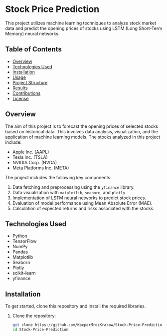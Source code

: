 # Stock Price Prediction

This project utilizes machine learning techniques to analyze stock market data and predict the opening prices of stocks using LSTM (Long Short-Term Memory) neural networks.

## Table of Contents

- [Overview](#overview)
- [Technologies Used](#technologies-used)
- [Installation](#installation)
- [Usage](#usage)
- [Project Structure](#project-structure)
- [Results](#results)
- [Contributions](#contributions)
- [License](#license)

## Overview

The aim of this project is to forecast the opening prices of selected stocks based on historical data. This involves data analysis, visualization, and the application of machine learning models. The stocks analyzed in this project include:

- Apple Inc. (AAPL)
- Tesla Inc. (TSLA)
- NVIDIA Corp. (NVDA)
- Meta Platforms Inc. (META)

The project includes the following key components:

1. Data fetching and preprocessing using the `yfinance` library.
2. Data visualization with `matplotlib`, `seaborn`, and `plotly`.
3. Implementation of LSTM neural networks to predict stock prices.
4. Evaluation of model performance using Mean Absolute Error (MAE).
5. Calculation of expected returns and risks associated with the stocks.

## Technologies Used

- Python
- TensorFlow
- NumPy
- Pandas
- Matplotlib
- Seaborn
- Plotly
- scikit-learn
- yfinance

## Installation

To get started, clone this repository and install the required libraries.

1. Clone the repository:
   ```bash
   git clone https://github.com/KacperMrozKrakow/Stock-Price-Prediction.git
   cd Stock-Price-Prediction
